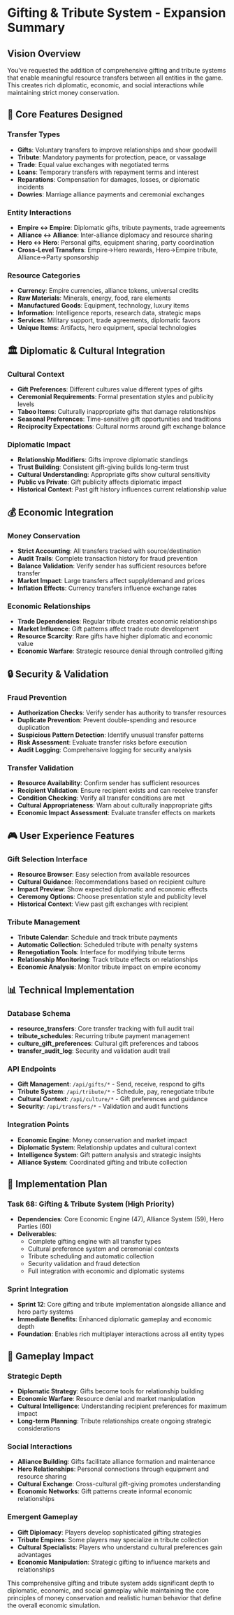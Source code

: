 # Gifting & Tribute System - Expansion Summary

## Vision Overview

You've requested the addition of comprehensive gifting and tribute systems that enable meaningful resource transfers between all entities in the game. This creates rich diplomatic, economic, and social interactions while maintaining strict money conservation.

## 🎁 **Core Features Designed**

### **Transfer Types**
- **Gifts**: Voluntary transfers to improve relationships and show goodwill
- **Tribute**: Mandatory payments for protection, peace, or vassalage
- **Trade**: Equal value exchanges with negotiated terms
- **Loans**: Temporary transfers with repayment terms and interest
- **Reparations**: Compensation for damages, losses, or diplomatic incidents
- **Dowries**: Marriage alliance payments and ceremonial exchanges

### **Entity Interactions**
- **Empire ↔ Empire**: Diplomatic gifts, tribute payments, trade agreements
- **Alliance ↔ Alliance**: Inter-alliance diplomacy and resource sharing
- **Hero ↔ Hero**: Personal gifts, equipment sharing, party coordination
- **Cross-Level Transfers**: Empire→Hero rewards, Hero→Empire tribute, Alliance→Party sponsorship

### **Resource Categories**
- **Currency**: Empire currencies, alliance tokens, universal credits
- **Raw Materials**: Minerals, energy, food, rare elements
- **Manufactured Goods**: Equipment, technology, luxury items
- **Information**: Intelligence reports, research data, strategic maps
- **Services**: Military support, trade agreements, diplomatic favors
- **Unique Items**: Artifacts, hero equipment, special technologies

## 🏛️ **Diplomatic & Cultural Integration**

### **Cultural Context**
- **Gift Preferences**: Different cultures value different types of gifts
- **Ceremonial Requirements**: Formal presentation styles and publicity levels
- **Taboo Items**: Culturally inappropriate gifts that damage relationships
- **Seasonal Preferences**: Time-sensitive gift opportunities and traditions
- **Reciprocity Expectations**: Cultural norms around gift exchange balance

### **Diplomatic Impact**
- **Relationship Modifiers**: Gifts improve diplomatic standings
- **Trust Building**: Consistent gift-giving builds long-term trust
- **Cultural Understanding**: Appropriate gifts show cultural sensitivity
- **Public vs Private**: Gift publicity affects diplomatic impact
- **Historical Context**: Past gift history influences current relationship value

## 💰 **Economic Integration**

### **Money Conservation**
- **Strict Accounting**: All transfers tracked with source/destination
- **Audit Trails**: Complete transaction history for fraud prevention
- **Balance Validation**: Verify sender has sufficient resources before transfer
- **Market Impact**: Large transfers affect supply/demand and prices
- **Inflation Effects**: Currency transfers influence exchange rates

### **Economic Relationships**
- **Trade Dependencies**: Regular tribute creates economic relationships
- **Market Influence**: Gift patterns affect trade route development
- **Resource Scarcity**: Rare gifts have higher diplomatic and economic value
- **Economic Warfare**: Strategic resource denial through controlled gifting

## 🔒 **Security & Validation**

### **Fraud Prevention**
- **Authorization Checks**: Verify sender has authority to transfer resources
- **Duplicate Prevention**: Prevent double-spending and resource duplication
- **Suspicious Pattern Detection**: Identify unusual transfer patterns
- **Risk Assessment**: Evaluate transfer risks before execution
- **Audit Logging**: Comprehensive logging for security analysis

### **Transfer Validation**
- **Resource Availability**: Confirm sender has sufficient resources
- **Recipient Validation**: Ensure recipient exists and can receive transfer
- **Condition Checking**: Verify all transfer conditions are met
- **Cultural Appropriateness**: Warn about culturally inappropriate gifts
- **Economic Impact Assessment**: Evaluate transfer effects on markets

## 🎮 **User Experience Features**

### **Gift Selection Interface**
- **Resource Browser**: Easy selection from available resources
- **Cultural Guidance**: Recommendations based on recipient culture
- **Impact Preview**: Show expected diplomatic and economic effects
- **Ceremony Options**: Choose presentation style and publicity level
- **Historical Context**: View past gift exchanges with recipient

### **Tribute Management**
- **Tribute Calendar**: Schedule and track tribute payments
- **Automatic Collection**: Scheduled tribute with penalty systems
- **Renegotiation Tools**: Interface for modifying tribute terms
- **Relationship Monitoring**: Track tribute effects on relationships
- **Economic Analysis**: Monitor tribute impact on empire economy

## 📊 **Technical Implementation**

### **Database Schema**
- **resource_transfers**: Core transfer tracking with full audit trail
- **tribute_schedules**: Recurring tribute payment management
- **culture_gift_preferences**: Cultural gift preferences and taboos
- **transfer_audit_log**: Security and validation audit trail

### **API Endpoints**
- **Gift Management**: `/api/gifts/*` - Send, receive, respond to gifts
- **Tribute System**: `/api/tribute/*` - Schedule, pay, renegotiate tribute
- **Cultural Context**: `/api/culture/*` - Gift preferences and guidance
- **Security**: `/api/transfers/*` - Validation and audit functions

### **Integration Points**
- **Economic Engine**: Money conservation and market impact
- **Diplomatic System**: Relationship updates and cultural context
- **Intelligence System**: Gift pattern analysis and strategic insights
- **Alliance System**: Coordinated gifting and tribute collection

## 🚀 **Implementation Plan**

### **Task 68: Gifting & Tribute System** (High Priority)
- **Dependencies**: Core Economic Engine (47), Alliance System (59), Hero Parties (60)
- **Deliverables**:
  - Complete gifting engine with all transfer types
  - Cultural preference system and ceremonial contexts
  - Tribute scheduling and automatic collection
  - Security validation and fraud detection
  - Full integration with economic and diplomatic systems

### **Sprint Integration**
- **Sprint 12**: Core gifting and tribute implementation alongside alliance and hero party systems
- **Immediate Benefits**: Enhanced diplomatic gameplay and economic depth
- **Foundation**: Enables rich multiplayer interactions across all entity types

## 🎯 **Gameplay Impact**

### **Strategic Depth**
- **Diplomatic Strategy**: Gifts become tools for relationship building
- **Economic Warfare**: Resource denial and market manipulation
- **Cultural Intelligence**: Understanding recipient preferences for maximum impact
- **Long-term Planning**: Tribute relationships create ongoing strategic considerations

### **Social Interactions**
- **Alliance Building**: Gifts facilitate alliance formation and maintenance
- **Hero Relationships**: Personal connections through equipment and resource sharing
- **Cultural Exchange**: Cross-cultural gift-giving promotes understanding
- **Economic Networks**: Gift patterns create informal economic relationships

### **Emergent Gameplay**
- **Gift Diplomacy**: Players develop sophisticated gifting strategies
- **Tribute Empires**: Some players may specialize in tribute collection
- **Cultural Specialists**: Players who understand cultural preferences gain advantages
- **Economic Manipulation**: Strategic gifting to influence markets and relationships

This comprehensive gifting and tribute system adds significant depth to diplomatic, economic, and social gameplay while maintaining the core principles of money conservation and realistic human behavior that define the overall economic simulation.
